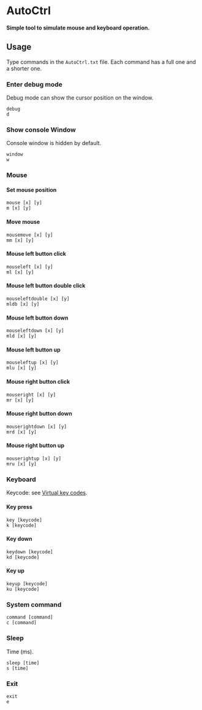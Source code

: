 # AutoCtrl
__Simple tool to simulate mouse and keyboard operation.__ 
## Usage
Type commands in the `AutoCtrl.txt` file. 
Each command has a full one and a shorter one. 
### Enter debug mode
Debug mode can show the cursor position on the window. 
```
debug
d
```
### Show console Window
Console window is hidden by default. 
```
window
w
```
### Mouse
#### Set mouse position
```
mouse [x] [y]
m [x] [y]
```
#### Move mouse
```
mousemove [x] [y]
mm [x] [y]
```
#### Mouse left button click
```
mouseleft [x] [y]
ml [x] [y]
```
#### Mouse left button double click
```
mouseleftdouble [x] [y]
mldb [x] [y]
```
#### Mouse left button down
```
mouseleftdown [x] [y]
mld [x] [y]
```
#### Mouse left button up
```
mouseleftup [x] [y]
mlu [x] [y]
```
#### Mouse right button click
```
mouseright [x] [y]
mr [x] [y]
```
#### Mouse right button down
```
mouserightdown [x] [y]
mrd [x] [y]
```
#### Mouse right button up
```
mouserightup [x] [y]
mru [x] [y]
```
### Keyboard
Keycode: see [Virtual key codes](https://learn.microsoft.com/en-us/windows/win32/inputdev/virtual-key-codes). 
#### Key press
```
key [keycode]
k [keycode]
```
#### Key down
```
keydown [keycode]
kd [keycode]
```
#### Key up
```
keyup [keycode]
ku [keycode]
```
### System command
```
command [command]
c [command]
```
### Sleep
Time (ms). 
```
sleep [time]
s [time]
```
### Exit
```
exit
e
```
